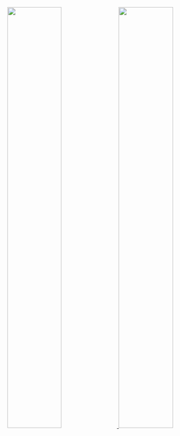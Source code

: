 <p align="left">
  <a href="https://github.com/danylo-boiko?tab=repositories">
    <img width="49.5%" src="https://github-readme-stats.vercel.app/api/?username=danylo-boiko&theme=prussian&show_icons=true&count_private=true&hide_border=true" />
  </a>
  <a href="https://github.com/danylo-boiko?tab=repositories">
    <img width="49.5%" src="http://github-readme-streak-stats.herokuapp.com?user=danylo-boiko&theme=prussian&hide_border=true" />
  </a>
</p>
